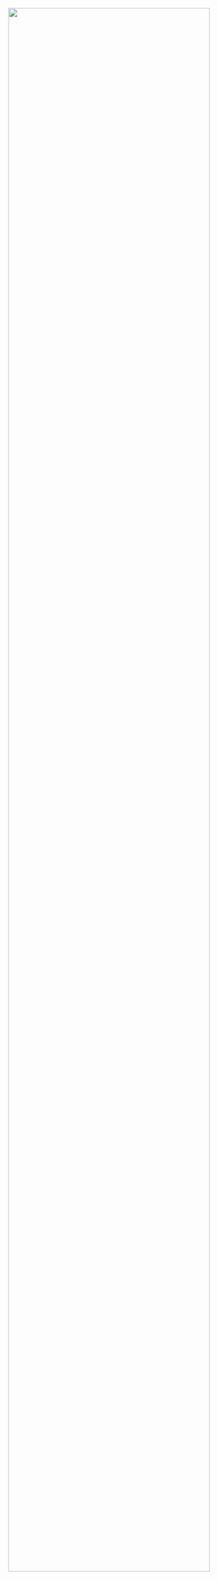 <img src="https://user-images.githubusercontent.com/55957124/67276483-bb6f9280-f4ff-11e9-82a7-d26a373044aa.PNG" width="90%"></img>
